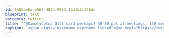 ```yaml
---
id: fa05ae6a-b56f-482b-9953-1bd1b5c140dc
blueprint: text
category: twitter
title: "'@Simplydotca Gift card perhaps? 40-50 ppl at meetings, 130 members overall. Mention at mtg, twitter, and on site? Or promo we could offer?"
caption: '<span class="username username_linked">@<a href="https://twitter.com/Simplydotca" title="Simply Computing">Simplydotca</a></span> Gift card perhaps? 40-50 ppl at meetings, 130 members overall. Mention at mtg, twitter, and on site? Or promo we could offer?'
---
```

